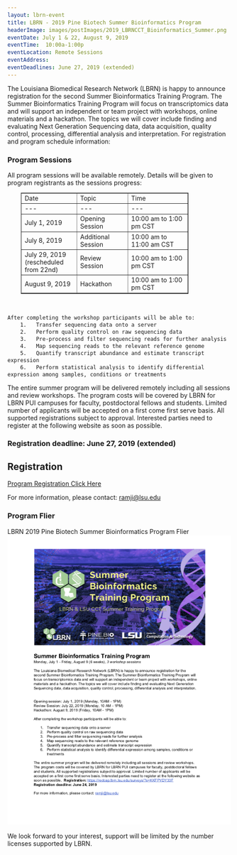 ```yaml
---
layout: lbrn-event
title: LBRN - 2019 Pine Biotech Summer Bioinformatics Program
headerImage: images/postImages/2019_LBRNCCT_Bioinformatics_Summer.png
eventDate: July 1 & 22, August 9, 2019
eventTime:  10:00a-1:00p
eventLocation: Remote Sessions
eventAddress: 
eventDeadlines: June 27, 2019 (extended)
---
```

<p>The Louisiana Biomedical Research Network (LBRN) is happy to announce registration for the second Summer Bioinformatics Training Program. The Summer Bioinformatics Training Program will focus on transcriptomics data and will support an independent or team project with workshops, online materials and a hackathon. The topics we will cover include finding and evaluating Next Generation Sequencing data, data acquisition, quality control, processing, differential analysis and interpretation. For registration and program schedule information:</p>

### Program Sessions

<p>All program sessions will be available remotely. Details will be given to program registrants as the sessions progress:</p>

<p><table style="border-collapse: collapse; width: 75%; margin-left: 30px;" border="1">
<tbody>
<tr>
<td>Date</td>
<td>Topic</td>
<td>Time</td>
</tr>
<tr>
<td>---</td>
<td>---</td>
<td>---</td>
</tr>
<tr>
<td style="width: 33.3333%; height: 24px;">July 1, 2019</td>
<td>Opening Session</td>
<td>10:00 am to 1:00 pm CST</td>
</tr>
<tr>
<td>July 8, 2019</td>
<td>Additional Session</td>
<td>10:00 am to 11:00 am CST</td>
</tr>
<tr>
<td>July 29, 2019 (rescheduled from 22nd)</td>
<td>Review Session</td>
<td>10:00 am to 1:00 pm CST</td>
</tr>
<tr>
<td>August 9, 2019</td>
<td>Hackathon</td>
<td>10:00 am to 1:00 pm CST</td>
</tr>
</tbody>
</table></p>

<br>

	After completing the workshop participants will be able to:  
 		1.   Transfer sequencing data onto a server  
 		2.   Perform quality control on raw sequencing data  
 		3.   Pre-process and filter sequencing reads for further analysis  
 		4.   Map sequencing reads to the relevant reference genome  
 		5.   Quantify transcript abundance and estimate transcript expression  
 		6.   Perform statistical analysis to identify differential expression among samples, conditions or treatments  


The entire summer program will be delivered remotely including all sessions and review workshops. The program costs will be covered by LBRN for LBRN PUI campuses for faculty, postdoctoral fellows and students. Limited number of applicants will be accepted on a first come first serve basis. All supported registrations subject to approval. Interested parties need to register at the following website as soon as possible.


### Registration deadline: June 27, 2019 (extended)

 <section id="eventRegistration">
    <i class="collapseTrigger fa fa-2x fa-chevron-right" aria-hidden="true"></i>
    <h2 class="event-section-head">Registration</h2>
    <div class= "collapse">
     <a href="https://redcap.lbrn.lsu.edu/surveys/?s=KKFPYDY33F">Program Registration Click Here</a>
    </div>
  </section>

For more information, please contact: <A HREF="mailto:ramji@lsu.edu">ramji@lsu.edu</A>

### Program Flier
<section class="important" style="overflow: hidden;">
LBRN 2019 Pine Biotech Summer Bioinformatics Program Flier<a href="/downloads/2019_LBRNCCT_Bioinformatics_Summer_Program_v2.pdf" class="float callout"><img src="/images/2019_LBRNCCT_Bioinformatics_Summer_Program_v2.png" alt="LBRN 2019 Pine Biotech Summer Bioinformatics Program PDF"></a>
</section>

<p>We look forward to your interest, support will be limited by the number licenses supported by LBRN.</p>
